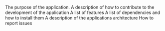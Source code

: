 The purpose of the application.
A description of how to contribute to the development of the application
A list of features
A list of dependencies and how to install them
A description of the applications architecture
How to report issues
